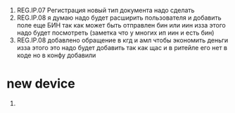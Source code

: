 1. REG.IP.07 Регистрация новый тип документа надо сделать 
2. REG.IP.08 я думаю надо будет расширить пользователя и добавить поле еще БИН так как может быть отправлен бин или иин изза этого надо будет посмотреть (заметка что у многих ип иин и есть бин)
3. REG.IP.08 добавлено обращение в кгд и амл чтобы экономить деньги изза этого это надо будет добавить так как щас и в ритейле его нет в коде но в конфу добавили 

# new device 
1. 
